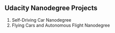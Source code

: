 
Udacity Nanodegree Projects
---

1. Self-Driving Car Nanodegree
2. Flying Cars and Autonomous Flight Nanodegree
